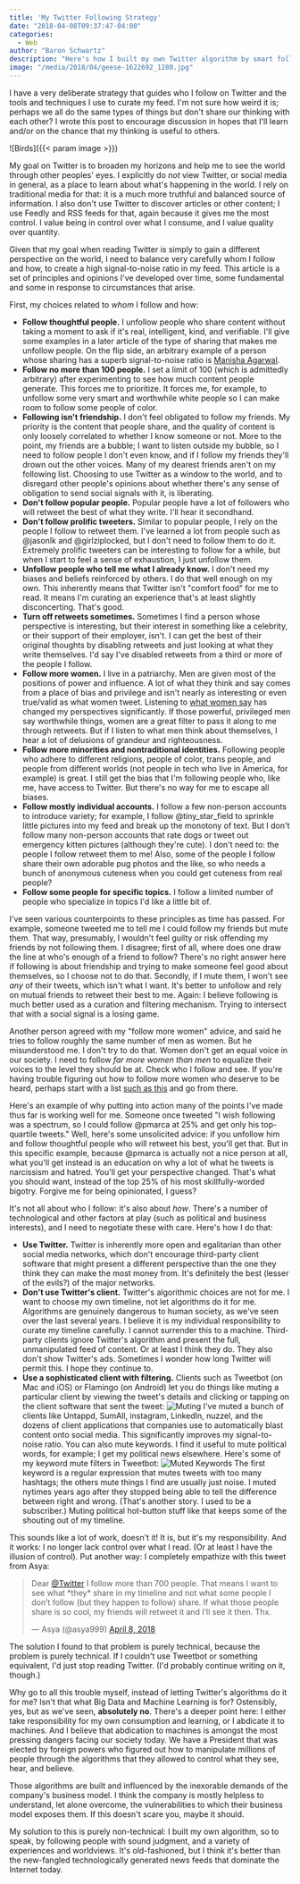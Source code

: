 ```yaml
---
title: 'My Twitter Following Strategy'
date: "2018-04-08T09:37:47-04:00"
categories:
  - Web
author: "Baron Schwartz"
description: "Here's how I built my own Twitter algorithm by smart following and filtering."
image: "/media/2018/04/geese-1622692_1280.jpg"
---
```


I have a very deliberate strategy that guides who I follow on Twitter and the
tools and techniques I use to curate my feed. I'm not sure how weird it is;
perhaps we all do the same types of things but don't share our thinking with
each other? I wrote this post to encourage discussion in hopes that I'll learn
and/or on the chance that my thinking is useful to others.

![Birds]({{< param image >}})

<!--more-->

My goal on Twitter is to broaden my horizons and help me to see the world
through other peoples' eyes. I explicitly do *not* view Twitter, or social media
in general, as a place to learn about what's happening in the world. I rely on
traditional media for that: it is a much more truthful and balanced source of
information. I also don't use Twitter to discover articles or other content; I
use Feedly and RSS feeds for that, again because it gives me the most control. I
value being in control over what I consume, and I value quality over quantity.

Given that my goal when reading Twitter is simply to gain a different
perspective on the world, I need to balance very carefully whom I follow and
how, to create a high signal-to-noise ratio in my feed. This article is a set of
principles and opinions I've developed over time, some fundamental and some in
response to circumstances that arise.

First, my choices related to *whom* I follow and how:

- **Follow thoughtful people.** I unfollow people who share content without
  taking a moment to ask if it's real, intelligent, kind, and verifiable. I'll
  give some examples in a later article of the type of sharing that makes me
  unfollow people. On the flip side, an arbitrary example of a person whose
  sharing has a superb signal-to-noise ratio is [Manisha
  Agarwal](https://twitter.com/manisha72617183).
- **Follow no more than 100 people.** I set a limit of 100 (which is admittedly
  arbitrary) after experimenting to see how much content people generate. This
  forces me to prioritize. It forces me, for example, to unfollow some very
  smart and worthwhile white people so I can make room to follow some people of
  color.
- **Following isn't friendship.** I don't feel obligated to follow my friends.
  My priority is the content that people share, and the quality of content is
  only loosely correlated to whether I know someone or not. More to the point,
  my friends are a bubble; I want to listen outside my bubble, so I need to
  follow people I don't even know, and if I follow my friends they'll drown out
  the other voices. Many of my dearest friends aren't on my following list.
  Choosing to use Twitter as a window to the world, and to disregard other
  people's opinions about whether there's any sense of obligation to send social
  signals with it, is liberating.
- **Don't follow popular people.** Popular people have a lot of followers who
  will retweet the best of what they write. I'll hear it secondhand.
- **Don't follow prolific tweeters.** Similar to popular people, I rely on the
  people I follow to retweet them. I've learned a lot from people such as
  @jasonlk and @girlziplocked, but I don't need to follow them to do it.
  Extremely prolific tweeters can be interesting to follow for a while, but when
  I start to feel a sense of exhaustion, I just unfollow them.
- **Unfollow people who tell me what I already know.** I don't need my biases
  and beliefs reinforced by others. I do that well enough on my own. This
  inherently means that Twitter isn't "comfort food" for me to read. It means
  I'm curating an experience that's at least slightly disconcerting. That's
  good.
- **Turn off retweets sometimes.** Sometimes I find a person whose perspective
  is interesting, but their interest in something like a celebrity, or their
  support of their employer, isn't. I can get the best of their original
  thoughts by disabling retweets and just looking at what they write themselves.
  I'd say I've disabled retweets from a third or more of the people I follow.
- **Follow more women.** I live in a patriarchy. Men are given most of the
  positions of power and influence. A lot of what they think and say comes from
  a place of bias and privilege and isn't nearly as interesting or even
  true/valid as what women tweet. Listening to [what women
  say](/blog/what-women-tell-me/) has changed my perspectives significantly. If
  those powerful, privileged men say worthwhile things, women are a great filter
  to pass it along to me through retweets. But if I listen to what men think
  about themselves, I hear a lot of delusions of grandeur and righteousness.
- **Follow more minorities and nontraditional identities.** Following people who
  adhere to different religions, people of color, trans people, and people from
  different worlds (not people in tech who live in America, for example) is
  great. I still get the bias that I'm following people who, like me, have
  access to Twitter. But there's no way for me to escape all biases.
- **Follow mostly individual accounts.** I follow a few non-person accounts to
  introduce variety; for example, I follow @tiny\_star\_field to sprinkle little
  pictures into my feed and break up the monotony of text. But I don't follow
  many non-person accounts that rate dogs or tweet out emergency kitten pictures
  (although they're cute). I don't need to: the people I follow retweet them to
  me! Also, some of the people I follow share their own adorable pug photos and
  the like, so who needs a bunch of anonymous cuteness when you could get
  cuteness from real people?
- **Follow some people for specific topics.** I follow a limited number of
  people who specialize in topics I'd like a little bit of.

I've seen various counterpoints to these principles as time has passed. For
example, someone tweeted me to tell me I could follow my friends but mute them.
That way, presumably, I wouldn't feel guilty or risk offending my friends by not
following them. I disagree; first of all, where does one draw the line at who's
enough of a friend to follow? There's no right answer here if following is about
friendship and trying to make someone feel good about themselves, so I choose
not to do that. Secondly, if I mute them, I won't see *any* of their tweets,
which isn't what I want.  It's better to unfollow and rely on mutual friends to
retweet their best to me. Again: I believe following is much better used as a
curation and filtering mechanism. Trying to intersect that with a social
signal is a losing game.

Another person agreed with my "follow more women" advice, and said he tries to
follow roughly the same number of men as women. But he misunderstood me. I don't
try to do that.  Women don't get an equal voice in our society.  I need to
follow *far more women than men* to equalize their voices to the level they
should be at. Check who I follow and see. If you're having trouble figuring out
how to follow more women who deserve to be heard, perhaps start with a list
[such as this](https://twitter.com/alicegoldfuss/status/743111992131493888) and
go from there.

Here's an example of why putting into action many of the points I've made thus
far is working well for me. Someone once tweeted "I wish following was a
spectrum, so I could follow @pmarca at 25% and get only his top-quartile
tweets." Well, here's some unsolicited advice: if you unfollow him and follow
thoughtful people who will retweet his best, you'll get that. But in this
specific example, because @pmarca is actually not a nice person at all, what
you'll get instead is an education on why a lot of what he tweets is narcissism
and hatred. You'll get your perspective changed. That's what you should want,
instead of the top 25% of his most skillfully-worded bigotry. Forgive me for
being opinionated, I guess?

It's not all about who I follow: it's also about *how*. There's a number
of technological and other factors at play (such as political and business
interests), and I need to negotiate these with care. Here's how I do that:

- **Use Twitter.** Twitter is inherently more open and egalitarian than other
  social media networks, which don't encourage third-party client software that
  might present a different perspective than the one they think they can make
  the most money from. It's definitely the best (lesser of the evils?) of the
  major networks.
- **Don't use Twitter's client.** Twitter's algorithmic choices are not for me.
  I want to choose my own timeline, not let algorithms do it for me. Algorithms
  are genuinely dangerous to human society, as we've seen over the last several
  years. I believe it is my individual responsibility to curate my timeline
  carefully. I cannot surrender this to a machine. Third-party clients ignore
  Twitter's algorithm and present the full, unmanipulated feed of content. Or at
  least I think they do. They also don't show Twitter's ads. Sometimes I wonder
  how long Twitter will permit this. I hope they continue to.
- **Use a sophisticated client with filtering.** Clients such as Tweetbot (on
  Mac and iOS) or Flamingo (on Android) let you do things like muting a
  particular client by viewing the tweet's details and clicking or tapping on
  the client software that sent the tweet:
  ![Muting](/media/2018/04/muting.png)
  I've muted a bunch of clients like Untappd, SumAll, instagram, LinkedIn,
  nuzzel, and the dozens of client applications that companies use to
  automatically blast content onto social media. This significantly improves my
  signal-to-noise ratio.  You can also mute keywords. I find it useful to mute
  political words, for example; I get my political news elsewhere. Here's some
  of my keyword mute filters in Tweetbot:
  ![Muted Keywords](/media/2018/04/muted-keywords.png)
  The first keyword is a regular expression that mutes tweets with too many
  hashtags; the others mute things I find are usually just noise. I muted
  nytimes years ago after they stopped being able to tell the difference
  between right and wrong. (That's another story. I used to be a subscriber.)
  Muting political hot-button stuff like that keeps some of the shouting out of
  my timeline.

This sounds like a lot of work, doesn't it! It is, but it's my responsibility.
And it works: I no longer lack control over what I read. (Or at least I have the
illusion of control). Put another way: I completely empathize with this tweet
from Asya:

<blockquote class="twitter-tweet" data-lang="en"><p lang="en" dir="ltr">Dear <a href="https://twitter.com/Twitter?ref_src=twsrc%5Etfw">@Twitter</a>  I follow more than 700 people.  That means I want to see what *they* share in my timeline and not what some people I don’t follow (but they happen to follow) share. If what those people share is so cool, my friends will retweet it and I’ll see it then. Thx.</p>&mdash; Asya (@asya999) <a href="https://twitter.com/asya999/status/982939664964378624?ref_src=twsrc%5Etfw">April 8, 2018</a></blockquote>
<script async src="https://platform.twitter.com/widgets.js" charset="utf-8"></script>

The solution I found to that problem is purely technical, because the problem is
purely technical. If I couldn't use Tweetbot or something equivalent, I'd just
stop reading Twitter. (I'd probably continue writing on it, though.)

Why go to all this trouble myself, instead of letting Twitter's algorithms do it
for me? Isn't that what Big Data and Machine Learning is for? Ostensibly, yes,
but as we've seen, **absolutely no**. There's a deeper point here: I either take
responsibility for my own consumption and learning, or I abdicate it to
machines. And I believe that abdication to machines is amongst the most pressing
dangers facing our society today. We have a President that was elected by
foreign powers who figured out how to manipulate millions of people through the
algorithms that they allowed to control what they see, hear, and believe.

Those algorithms are built and influenced by the inexorable demands of the
company's business model. I think the company is mostly helpless to understand,
let alone overcome, the vulnerabilities to which their business model exposes
them.  If this doesn't scare you, maybe it should.

My solution to this is purely non-technical: I built my own algorithm, so to
speak, by following people with sound judgment, and a variety of experiences and
worldviews. It's old-fashioned, but I think it's better than the new-fangled
technologically generated news feeds that dominate the Internet today.
